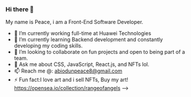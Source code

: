 ### Hi there 👋
My name is Peace, i am a Front-End Software Developer.

- 🔭 I’m currently working full-time at Huawei Technologies
- 🌱 I’m currently learning Backend development and constantly developing my coding skills.
- 👯 I’m looking to collaborate on fun projects and open to being part of a team.
- 💬 Ask me about CSS, JavaScript, React.js, and NFTs lol.
- 📫 Reach me @: abiodunpeace8@gmail.com
- ⚡ Fun fact:I love art and i sell NFTs, Buy my art! https://opensea.io/collection/rangeofangels
-->
